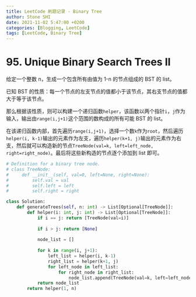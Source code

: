 ```yaml
---
title: LeetCode 刷题记录 - Binary Tree
author: Stone SHI
date: 2021-11-02 5:47:00 +0200
categories: [Blogging, LeetCode]
tags: [LeetCode, Binary Tree]
---
```


<head>
    <script src="https://cdn.mathjax.org/mathjax/latest/MathJax.js?config=TeX-AMS-MML_HTMLorMML" type="text/javascript"></script>
    <script type="text/x-mathjax-config">
        MathJax.Hub.Config({
            tex2jax: {
            skipTags: ['script', 'noscript', 'style', 'textarea', 'pre'],
            inlineMath: [['$','$']]
            }
        });
    </script>
</head>

# 95. Unique Binary Search Trees II

给定一个整数 n，生成一个包含所有由值为 1-n 的节点组成的 BST 的 list。

已知 BST 的性质：每一个节点的左支节点的值都小于该节点，其右支节点的值都大于等于该节点。

那么根据该性质，则可以构建一个递归函数`helper`，该函数以两个指针`i`，`j`作为输入，输出由`range(i,j+1)`这个范围的数构成的所有可能 BST 的 list。

在该递归函数内部，首先遍历`range(i,j+1)`，选择一个数`k`作为`root`，然后遍历`helper(i, k-1)`输出的元素作为左支，遍历`helper(k+1, j)`输出的元素作为右支，然后就可以构造新的节点`TreeNode(val=k, left=left_node, right=right_node)`。最后将这些新构造的节点逐个添加到 list 即可。

```python
# Definition for a binary tree node.
# class TreeNode:
#     def __init__(self, val=0, left=None, right=None):
#         self.val = val
#         self.left = left
#         self.right = right

class Solution:
    def generateTrees(self, n: int) -> List[Optional[TreeNode]]:        
        def helper(i: int, j: int) -> List[Optional[TreeNode]]:
            if i == j: return [TreeNode(val=i)]
            
            if i > j: return [None]
            
            node_list = []
        
            for k in range(i, j+1):
                left_list = helper(i, k-1)
                right_list = helper(k+1, j)
                for left_node in left_list:
                    for right_node in right_list:
                        node_list.append(TreeNode(val=k, left=left_node, right=right_node))
            return node_list
        return helper(1, n)
```